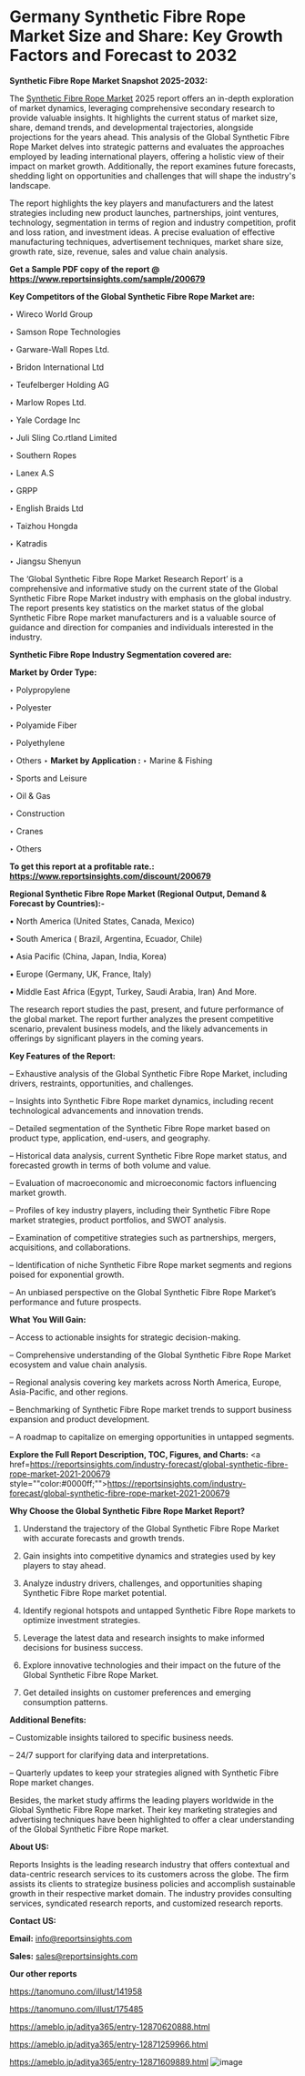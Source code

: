 # Germany Synthetic Fibre Rope Market Size and Share: Key Growth Factors and Forecast to 2032

<strong>Synthetic Fibre Rope Market Snapshot 2025-2032:</strong>

The <a href=https://www.reportsinsights.com/sample/200679>Synthetic Fibre Rope Market</a> 2025 report offers an in-depth exploration of market dynamics, leveraging comprehensive secondary research to provide valuable insights. It highlights the current status of market size, share, demand trends, and developmental trajectories, alongside projections for the years ahead. This analysis of the Global Synthetic Fibre Rope Market delves into strategic patterns and evaluates the approaches employed by leading international players, offering a holistic view of their impact on market growth. Additionally, the report examines future forecasts, shedding light on opportunities and challenges that will shape the industry's landscape.

The report highlights the key players and manufacturers and the latest strategies including new product launches, partnerships, joint ventures, technology, segmentation in terms of region and industry competition, profit and loss ration, and investment ideas. A precise evaluation of effective manufacturing techniques, advertisement techniques, market share size, growth rate, size, revenue, sales and value chain analysis.

<strong>Get a Sample PDF copy of the report @ <a href=https://www.reportsinsights.com/sample/200679 style=color:#0000ff;>https://www.reportsinsights.com/sample/200679</a></strong>

<strong>Key Competitors of the Global Synthetic Fibre Rope Market are:</strong>

‣ Wireco World Group

‣ Samson Rope Technologies

‣ Garware-Wall Ropes Ltd.

‣ Bridon International Ltd

‣ Teufelberger Holding AG

‣ Marlow Ropes Ltd.

‣ Yale Cordage Inc

‣ Juli Sling
 Co.rtland Limited

‣ Southern Ropes

‣ Lanex A.S

‣ GRPP

‣ English Braids Ltd

‣ Taizhou Hongda

‣ Katradis

‣ Jiangsu Shenyun

The ‘Global Synthetic Fibre Rope Market Research Report’ is a comprehensive and informative study on the current state of the Global Synthetic Fibre Rope Market industry with emphasis on the global industry. The report presents key statistics on the market status of the global Synthetic Fibre Rope market manufacturers and is a valuable source of guidance and direction for companies and individuals interested in the industry.

<strong>Synthetic Fibre Rope Industry Segmentation covered are:</strong>

<strong>Market by Order Type: </strong>

‣ Polypropylene

‣ Polyester

‣ Polyamide Fiber

‣ Polyethylene

‣ Others
‣ 
<strong>Market by Application :</strong>
‣ Marine & Fishing

‣ Sports and Leisure

‣ Oil & Gas

‣ Construction

‣ Cranes

‣ Others

<strong>To get this report at a profitable rate.: <a href=https://www.reportsinsights.com/discount/200679 style=color:#0000ff;>https://www.reportsinsights.com/discount/200679</a></strong>

<strong>Regional Synthetic Fibre Rope Market (Regional Output, Demand &amp; Forecast by Countries):-</strong>

• North America (United States, Canada, Mexico)

• South America ( Brazil, Argentina, Ecuador, Chile)

• Asia Pacific (China, Japan, India, Korea)

• Europe (Germany, UK, France, Italy)

• Middle East Africa (Egypt, Turkey, Saudi Arabia, Iran) And More.

The research report studies the past, present, and future performance of the global market. The report further analyzes the present competitive scenario, prevalent business models, and the likely advancements in offerings by significant players in the coming years.

<strong>Key Features of the Report:</strong>

– Exhaustive analysis of the Global Synthetic Fibre Rope Market, including drivers, restraints, opportunities, and challenges.

– Insights into Synthetic Fibre Rope market dynamics, including recent technological advancements and innovation trends.

– Detailed segmentation of the Synthetic Fibre Rope market based on product type, application, end-users, and geography.

– Historical data analysis, current Synthetic Fibre Rope market status, and forecasted growth in terms of both volume and value.

– Evaluation of macroeconomic and microeconomic factors influencing market growth.

– Profiles of key industry players, including their Synthetic Fibre Rope market strategies, product portfolios, and SWOT analysis.

– Examination of competitive strategies such as partnerships, mergers, acquisitions, and collaborations.

– Identification of niche Synthetic Fibre Rope market segments and regions poised for exponential growth.

– An unbiased perspective on the Global Synthetic Fibre Rope Market’s performance and future prospects.

<strong>What You Will Gain:</strong>

– Access to actionable insights for strategic decision-making.

– Comprehensive understanding of the Global Synthetic Fibre Rope Market ecosystem and value chain analysis.

– Regional analysis covering key markets across North America, Europe, Asia-Pacific, and other regions.

– Benchmarking of Synthetic Fibre Rope market trends to support business expansion and product development.

– A roadmap to capitalize on emerging opportunities in untapped segments.

<strong>Explore the Full Report Description, TOC, Figures, and Charts:</strong>
<a href=https://reportsinsights.com/industry-forecast/global-synthetic-fibre-rope-market-2021-200679 style=""color:#0000ff;"">https://reportsinsights.com/industry-forecast/global-synthetic-fibre-rope-market-2021-200679</a>

<strong>Why Choose the Global Synthetic Fibre Rope Market Report?</strong>

1. Understand the trajectory of the Global Synthetic Fibre Rope Market with accurate forecasts and growth trends.

2. Gain insights into competitive dynamics and strategies used by key players to stay ahead.

3. Analyze industry drivers, challenges, and opportunities shaping Synthetic Fibre Rope market potential.

4. Identify regional hotspots and untapped Synthetic Fibre Rope markets to optimize investment strategies.

5. Leverage the latest data and research insights to make informed decisions for business success.

6. Explore innovative technologies and their impact on the future of the Global Synthetic Fibre Rope Market.

7. Get detailed insights on customer preferences and emerging consumption patterns.

<strong>Additional Benefits:</strong>

– Customizable insights tailored to specific business needs.

– 24/7 support for clarifying data and interpretations.

– Quarterly updates to keep your strategies aligned with Synthetic Fibre Rope market changes.

Besides, the market study affirms the leading players worldwide in the Global Synthetic Fibre Rope market. Their key marketing strategies and advertising techniques have been highlighted to offer a clear understanding of the Global Synthetic Fibre Rope market.

<strong><strong>About US</strong>:</strong>

Reports Insights is the leading research industry that offers contextual and data-centric research services to its customers across the globe. The firm assists its clients to strategize business policies and accomplish sustainable growth in their respective market domain. The industry provides consulting services, syndicated research reports, and customized research reports.

<strong>Contact US:</strong>

<p class=><b>Email:</b> <a href=mailto:info@reportsinsights.com>info@reportsinsights.com</a></p>
<p class=><b>Sales:</b> <a href=mailto:sales@reportsinsights.com>sales@reportsinsights.com</a></p>

<strong>Our other reports</strong>

<a href=https://tanomuno.com/illust/141958>https://tanomuno.com/illust/141958</a>

<a href=https://tanomuno.com/illust/175485>https://tanomuno.com/illust/175485</a>

<a href=https://ameblo.jp/aditya365/entry-12870620888.html>https://ameblo.jp/aditya365/entry-12870620888.html</a>

<a href=https://ameblo.jp/aditya365/entry-12871259966.html>https://ameblo.jp/aditya365/entry-12871259966.html</a>

<a href=https://ameblo.jp/aditya365/entry-12871609889.html>https://ameblo.jp/aditya365/entry-12871609889.html</a>
![image](https://github.com/user-attachments/assets/94012a84-9689-4984-9984-4086fcadd2d8)
